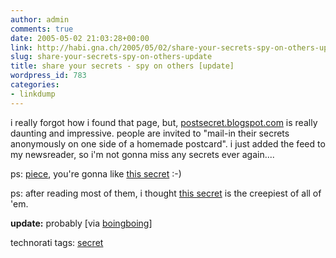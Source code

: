 ```yaml
---
author: admin
comments: true
date: 2005-05-02 21:03:28+00:00
link: http://habi.gna.ch/2005/05/02/share-your-secrets-spy-on-others-update/
slug: share-your-secrets-spy-on-others-update
title: share your secrets - spy on others [update]
wordpress_id: 783
categories:
- linkdump
---
```



i really forgot how i found that page, but, [postsecret.blogspot.com](http://postsecret.blogspot.com/) is really daunting and impressive. people are invited to "mail-in their secrets anonymously on one side of a homemade postcard". i just added the feed to my newsreader, so i'm not gonna miss any secrets ever again....
  

  
ps: [piece](http://pieceoplastic.com/index.php/1793/ruff-linkage-200518/), you're gonna like [this secret](http://photos1.blogger.com/img/296/2612/1024/farts.jpg) :-)
  
ps: after reading most of them, i thought [this secret](http://photos1.blogger.com/img/296/2612/1024/towe2.jpg) is the creepiest of all of 'em.



**update:** probably [via [boingboing](http://www.boingboing.net/2005/04/29/postcard_confessiona.html)]


technorati tags: [secret](http://technorati.com/tag/secret)
